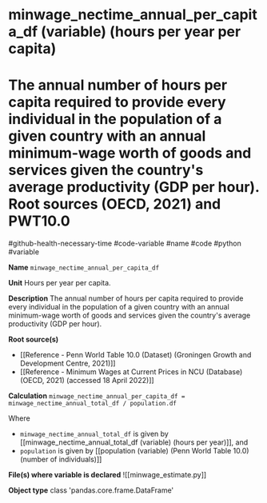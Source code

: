 # minwage_nectime_annual_per_capita_df (variable) (hours per year per capita)
# The annual number of hours per capita required to provide every individual in the population of a given country with an annual minimum-wage worth of goods and services given the country's average productivity (GDP per hour). Root sources (OECD, 2021) and PWT10.0
#github-health-necessary-time
#code-variable #name #code #python #variable

**Name**
`minwage_nectime_annual_per_capita_df`

**Unit**
Hours per year per capita.

**Description**
The annual number of hours per capita required to provide every individual in the population of a given country with an annual minimum-wage worth of goods and services given the country's average productivity (GDP per hour).

**Root source(s)**
- [[Reference - Penn World Table 10.0 (Dataset) (Groningen Growth and Development Centre, 2021)]]
- [[Reference - Minimum Wages at Current Prices in NCU (Database) (OECD, 2021) (accessed 18 April 2022)]]

**Calculation**
`minwage_nectime_annual_per_capita_df = minwage_nectime_annual_total_df / population.df`

Where
- `minwage_nectime_annual_total_df` is given by [[minwage_nectime_annual_total_df (variable) (hours per year)]], and
- `population` is given by [[population (variable) (Penn World Table 10.0) (number of individuals)]]

**File(s) where variable is declared**
![[minwage_estimate.py]]

**Object type**
class 'pandas.core.frame.DataFrame'
